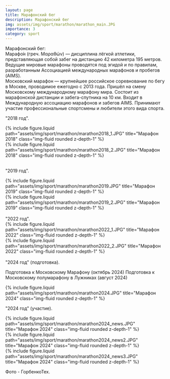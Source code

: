 ```yaml
---
layout: page
title: Марафонский бег
description: Марафонский бег
img: assets/img/sport/marathon/marathon_main.JPG
importance: 3
category: sport
---
```


Марафонский бег:<br/>
Марафо́н (греч. Μαραθών) — дисциплина лёгкой атлетики, представляющая собой забег на дистанцию 42 километра 195 метров. Ведущие мировые марафоны проводятся под эгидой и по правилам, разработанным Ассоциацией международных марафонов и пробегов (AIMS). <br/>
Московский марафон — крупнейшее российское соревнование по бегу в Москве, проводимое ежегодно с 2013 года. Пришёл на смену Московскому международному марафону мира. Состоит из марафонской дистанции и забега-спутника на 10 км. Входит в Международную ассоциацию марафонов и забегов AIMS. Принимают участие профессиональные спортсмены и любители этого вида спорта.
<br/>

"2018 год". <br/>

<div class="row justify-content-sm-center">
    <div class="col-sm-8 mt-3 mt-md-0">
        {% include figure.liquid path="assets/img/sport/marathon/marathon2018_1.JPG" title="Марафон 2018" class="img-fluid rounded z-depth-1" %}
    </div>
</div>

<div class="row justify-content-sm-center">
    <div class="col-sm-8 mt-3 mt-md-0">
        {% include figure.liquid path="assets/img/sport/marathon/marathon2018_2.JPG" title="Марафон 2018" class="img-fluid rounded z-depth-1" %}
    </div>
</div>
<br/>

 "2019 год". <br/>

<div class="row justify-content-sm-center">
    <div class="col-sm-8 mt-3 mt-md-0">
        {% include figure.liquid path="assets/img/sport/marathon/marathon2019.JPG" title="Марафон 2019" class="img-fluid rounded z-depth-1" %}
    </div>
</div>

<div class="row justify-content-sm-center">
    <div class="col-sm-8 mt-3 mt-md-0">
        {% include figure.liquid path="assets/img/sport/marathon/marathon2019_2.JPG" title="Марафон 2019" class="img-fluid rounded z-depth-1" %}
    </div>
</div>
<br/>
 "2022 год". <br/>

<div class="row justify-content-sm-center">
    <div class="col-sm-8 mt-3 mt-md-0">
        {% include figure.liquid path="assets/img/sport/marathon/marathon2022_1.JPG" title="Марафон 2022" class="img-fluid rounded z-depth-1" %}
    </div>
</div>

<div class="row justify-content-sm-center">
    <div class="col-sm-8 mt-3 mt-md-0">
        {% include figure.liquid path="assets/img/sport/marathon/marathon2022_2.JPG" title="Марафон 2022" class="img-fluid rounded z-depth-1" %}
    </div>
</div>
<br/>
 "2024 год" (подготовка). <br/>

Подготовка к Московскому Марафону (октябрь 2024)
Подготовка к Московскому полумарафону в Лужниках (август 2024)

 <div class="row justify-content-sm-center">
    <div class="col-sm-8 mt-3 mt-md-0">
        {% include figure.liquid path="assets/img/sport/marathon/marathon2024.JPG" title="Марафон 2024" class="img-fluid rounded z-depth-1" %}
    </div>
</div>

 "2024 год" (участие). <br/>

 <div class="row justify-content-sm-center">
    <div class="col-sm-8 mt-3 mt-md-0">
        {% include figure.liquid path="assets/img/sport/marathon/marathon2024_news.JPG" title="Марафон 2024" class="img-fluid rounded z-depth-1" %}
    </div>
</div>

 <div class="row justify-content-sm-center">
    <div class="col-sm-8 mt-3 mt-md-0">
        {% include figure.liquid path="assets/img/sport/marathon/marathon2024_news2.JPG" title="Марафон 2024" class="img-fluid rounded z-depth-1" %}
    </div>
</div>

 <div class="row justify-content-sm-center">
    <div class="col-sm-8 mt-3 mt-md-0">
        {% include figure.liquid path="assets/img/sport/marathon/marathon2024_news3.JPG" title="Марафон 2024" class="img-fluid rounded z-depth-1" %}
    </div>
</div>

Фото - ГорбенкоТех.